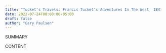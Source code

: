 ```yaml
---
title: "Tucket's Travels: Francis Tucket's Adventures In The West  1847-1849 (The Tucket Adventures  #1-5)"
date: 2022-07-24T00:00:00-05:00
draft: false
author: "Gary Paulsen"
---
```


SUMMARY

<!--more-->

CONTENT